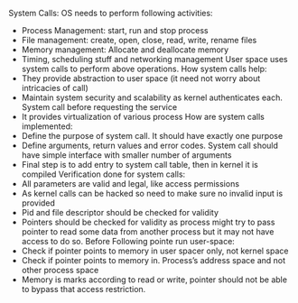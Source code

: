 System Calls: OS needs to perform following activities:
- Process Management: start, run and stop process
- File management: create, open, close, read, write, rename files
- Memory management: Allocate and deallocate memory
- Timing, scheduling stuff and networking management
User space uses system calls to perform above operations. How system calls help:
- They provide abstraction to user space (it need not worry about intricacies of call)
- Maintain system security and scalability as kernel authenticates each. System call before requesting the service
- It provides virtualization of various process 
How are system calls implemented:
- Define the purpose of system call. It should have exactly one purpose
- Define arguments, return values and error codes. System call should have simple interface with smaller number of arguments
- Final step is to add entry to system call table, then in kernel it is compiled 
Verification done for system calls:
- All parameters are valid and legal, like access permissions
- As kernel calls can be hacked so need to make sure no invalid input is provided
- Pid and file descriptor should be checked for validity
- Pointers should be checked for validity as process might try to pass pointer to read some data from another process but it may not have access to do so.
Before Following pointe run user-space:
- Check if pointer points to memory in user spacer only, not kernel space
- Check if pointer points to memory in. Process’s address space and not other process space
- Memory is marks according to read or write, pointer should not be able to bypass that access restriction. 
